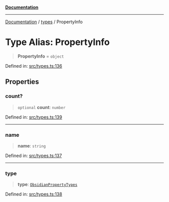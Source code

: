 [**Documentation**](https://raw.githubusercontent.com/Christian-Me/obsidian-front-matter-automate/main/doc/README.md)

***

[Documentation](https://raw.githubusercontent.com/Christian-Me/obsidian-front-matter-automate/main/doc/README.md) / [types](https://raw.githubusercontent.com/Christian-Me/obsidian-front-matter-automate/main/doc/types/README.md) / PropertyInfo

# Type Alias: PropertyInfo

> **PropertyInfo** = `object`

Defined in: [src/types.ts:136](https://github.com/Christian-Me/folder-to-tags-plugin/blob/ea97d76ce7b235ca1e3494401efc98e537acc1fb/src/types.ts#L136)

## Properties

### count?

> `optional` **count**: `number`

Defined in: [src/types.ts:139](https://github.com/Christian-Me/folder-to-tags-plugin/blob/ea97d76ce7b235ca1e3494401efc98e537acc1fb/src/types.ts#L139)

***

### name

> **name**: `string`

Defined in: [src/types.ts:137](https://github.com/Christian-Me/folder-to-tags-plugin/blob/ea97d76ce7b235ca1e3494401efc98e537acc1fb/src/types.ts#L137)

***

### type

> **type**: [`ObsidianPropertyTypes`](https://raw.githubusercontent.com/Christian-Me/obsidian-front-matter-automate/main/doc/types/type-aliases/ObsidianPropertyTypes.md)

Defined in: [src/types.ts:138](https://github.com/Christian-Me/folder-to-tags-plugin/blob/ea97d76ce7b235ca1e3494401efc98e537acc1fb/src/types.ts#L138)
